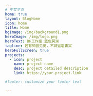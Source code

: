 ```yaml
---
# 中文主页
home: true
layout: BlogHome
icon: home
title: Home
bgImage: /img/background1.png
heroImage: /img/logo.png
heroText: BH工作室 蓝色冥渊
tagline: 若有知音见觅，不辞遍唱青冥
heroFullScreen: true
projects:
  - icon: project
    name: project name
    desc: project detailed description
    link: https://your.project.link

#footer: customize your footer text

---
```

